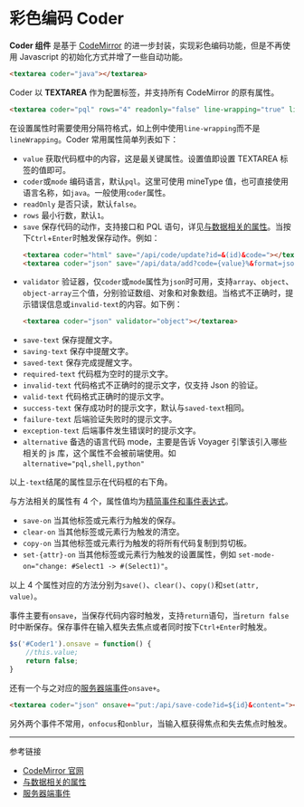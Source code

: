 # 彩色编码 Coder

**Coder 组件** 是基于 [CodeMirror](https://codemirror.net/) 的进一步封装，实现彩色编码功能，但是不再使用 Javascript 的初始化方式并增了一些自动功能。

```html
<textarea coder="java"></textarea>
```

Coder 以 **TEXTAREA** 作为配置标签，并支持所有 CodeMirror 的原有属性。

```html
<textarea coder="pql" rows="4" readonly="false" line-wrapping="true" line-numbers="true"></textarea>
```

在设置属性时需要使用分隔符格式，如上例中使用`line-wrapping`而不是`lineWrapping`。Coder 常用属性简单列表如下：

* `value` 获取代码框中的内容，这是最关键属性。设置值即设置 TEXTAREA 标签的值即可。
* `coder`或`mode` 编码语言，默认`pql`。这里可使用 mineType 值，也可直接使用语言名称，如`java`。一般使用`coder`属性。
* `readOnly` 是否只读，默认`false`。
* `rows` 最小行数，默认`1`。
* `save` 保存代码的动作，支持接口和 PQL 语句，详见[与数据相关的属性](/root.js/data.md)。当按下`Ctrl`+`Enter`时触发保存动作。例如：
    ```html
    <textarea coder="html" save="/api/code/update?id=&(id)&code="></textarea>
    <textarea coder="json" save="/api/data/add?code={value}%&format=json"></textarea>
    ```
* `validator` 验证器，仅`coder`或`mode`属性为`json`时可用，支持`array`、`object`、`object-array`三个值，分别验证数组、对象和对象数组。当格式不正确时，提示错误信息或`invalid-text`的内容。如下例：
    ```html
    <textarea coder="json" validator="object"></textarea>
    ```
* `save-text` 保存提醒文字。
* `saving-text` 保存中提醒文字。
* `saved-text` 保存完成提醒文字。
* `required-text` 代码框为空时的提示文字。
* `invalid-text` 代码格式不正确时的提示文字，仅支持 Json 的验证。
* `valid-text` 代码格式正确时的提示文字。
* `success-text` 保存成功时的提示文字，默认与`saved-text`相同。
* `failure-text` 后端验证失败时的提示文字。
* `exception-text` 后端事件发生错误时的提示文字。
* `alternative` 备选的语言代码 mode，主要是告诉 Voyager 引擎该引入哪些相关的 js 库，这个属性不会被前端使用。如`alternative="pql,shell,python"`

以上`-text`结尾的属性显示在代码框的右下角。

与方法相关的属性有 4 个，属性值均为[精简事件和事件表达式](/root.js/event.md)。

* `save-on` 当其他标签或元素行为触发的保存。
* `clear-on` 当其他标签或元素行为触发的清空。
* `copy-on` 当其他标签或元素行为触发的将所有代码复制到剪切板。
* `set-{attr}-on` 当其他标签或元素行为触发的设置属性，例如 `set-mode-on="change: #Select1 -> #(Select1)"`。

以上 4 个属性对应的方法分别为`save()`、`clear()`、`copy()`和`set(attr, value)`。

事件主要有`onsave`，当保存代码内容时触发，支持`return`语句，当`return false`时中断保存。保存事件在输入框失去焦点或者同时按下`Ctrl+Enter`时触发。

```javascript
$s('#Coder1').onsave = function() {
    //this.value;
    return false;
}
```

还有一个与之对应的[服务器端事件](/root.js/server.md)`onsave+`。

```html
<textarea coder="json" onsave+="put:/api/save-code?id=${id}&content="></textarea>
```

另外两个事件不常用，`onfocus`和`onblur`，当输入框获得焦点和失去焦点时触发。

---
参考链接

* [CodeMirror 官网](https://codemirror.net/)
* [与数据相关的属性](/root.js/data.md)
* [服务器端事件](/root.js/server.md)